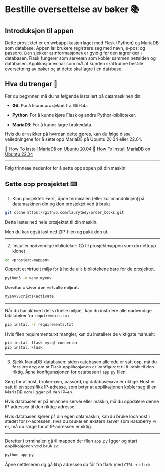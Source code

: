 # Bestille oversettelse av bøker 📚

## Introduksjon til appen
Dette prosjektet er en webapplikasjon laget med Flask (Python) og MariaDB som database. Appen lar brukere registrere seg med navn, e-post og passord. Den sjekker at informasjonen er gyldig før den lagrer den i databasen. Flask fungerer som serveren som kobler sammen nettsiden og databasen. Applikasjonen har som mål at kunden skal kunne bestille oversettning av bøker og at dette skal lagre i en database.

## Hva du trenger 📁

Før du begynner, må du ha følgende installert på datamaskinen din:

- **Git**: For å klone prosjektet fra GitHub.

- **Python**: For å kunne kjøre Flask og andre Python-biblioteker.

- **MariaDB**: For å kunne lagre brukerdata.

Hvis du er usikker på hvordan dette gjøres, kan du følge disse veiledningene for å sette opp MariaDB på Ubuntu 20.04 eller 22.04.
  
📍  [How To Install MariaDB on Ubuntu 20.04](https://www.digitalocean.com/community/tutorials/how-to-install-mariadb-on-ubuntu-20-04)
📍 [How To Install MariaDB on Ubuntu 22.04](https://www.digitalocean.com/community/tutorials/how-to-install-mariadb-on-ubuntu-22-04)

--- 
Følg trinnene nedenfor for å sette opp appen på din 
maskin.

## Sette opp prosjektet ⌨️
1. Klon prosjektet: Først, åpne terminalen (eller kommandolinjen) på datamaskinen din og klon prosjektet ved å bruke 

````bash
git clone https://github.com/lauryteey/order_books.git
````
Dette laster ned hele prosjektet til din maskin.

Men du kan også last ned ZIP-filen og pakk den ut.

---
2. Installer nødvendige biblioteker: Gå til prosjektmappen som du nettopp klonet

````bash
cd <prosjekt-mappen>
````

Opprett et virtuelt miljø for å holde alle bibliotekene bare for de prosjektet.

`````bash
python3 -m venv myenv
````````
Deretter aktiver den virtuelle miljøet.

`````bash
myenv\Scripts\activate
``````
---
Når du har aktivert det virtuelle miljøet, kan du installere alle nødvendige biblioteker fra ````requirements.txt````

````bash
pip install -r requirements.txt
````
Hvis filen requirements.txt mangler, kan du installere de viktigste manuelt:

````bash
pip install flask mysql-connector
pip install Flask
````
---

3. Sjekk MariaDB-databasen: siden databasen allerede er satt opp, må du forsikre deg om at Flask-applikasjonen er konfigurert til å koble til den riktig. Åpne konfigurasjonen for databasen i ````app.py```` filen.

Sørg for at host, brukernavn, passord, og databasenavn er riktige. Host er satt til en spesifikk IP-adresse, som betyr at applikasjonen kobler seg til en MariaDB som ligger på den IP-en.

Hvis databasen er på en annen server eller maskin, må du oppdatere denne IP-adressen til den riktige adresse.

Hvis databasen kjører på din egen datamaskin, kan du bruke localhost i stedet for IP-adressen.
Hvis du bruker en ekstern server som Raspberry Pi er, må du sørge for at IP-adressen er riktig.

---

Deretter i terminalen gå til mappen der filen ````app.py```` ligger og start applikasjonen ved bruk av:
`````bash
python app.py
```````

Åpne nettleseren og gå til ip adressen du får fra flask med ````CTRL + click````
